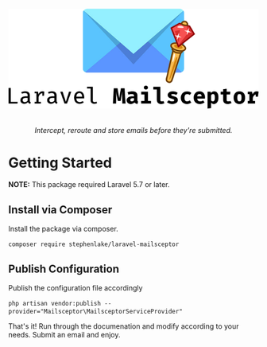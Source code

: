 <h6 align="center">
    <img src="https://raw.githubusercontent.com/stephenlake/laravel-mailsceptor/master/docs/assets/laravel-mailsceptor.png"/>
</h6>

<h6 align="center">
    Intercept, reroute and store emails before they're submitted.
</h6>

# Getting Started

**NOTE:** This package required Laravel 5.7 or later.

## Install via Composer

Install the package via composer.

    composer require stephenlake/laravel-mailsceptor

## Publish Configuration

Publish the configuration file accordingly

    php artisan vendor:publish --provider="Mailsceptor\MailsceptorServiceProvider"

That's it! Run through the documenation and modify according to your needs. Submit an email and enjoy.
